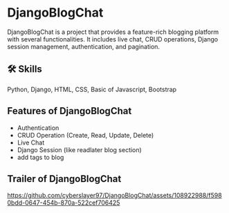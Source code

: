 # DjangoBlogChat

DjangoBlogChat is a project that provides a feature-rich blogging platform with several functionalities. It includes live chat, CRUD operations, Django session management, authentication, and pagination.




## 🛠 Skills
Python, Django, HTML, CSS, Basic of Javascript, Bootstrap


## Features of DjangoBlogChat
- Authentication
- CRUD Operation (Create, Read, Update, Delete)
- Live Chat
- Django Session (like readlater blog section)
- add tags to blog

## Trailer of DjangoBlogChat

https://github.com/cyberslayer97/DjangoBlogChat/assets/108922988/f5980bdd-0647-454b-870a-522cef706425


